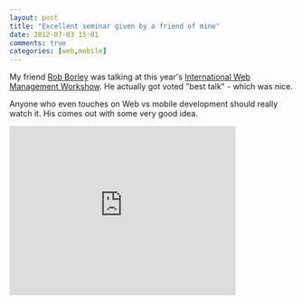 ```yaml
---
layout: post
title: "Excellent seminar given by a friend of mine"
date: 2012-07-03 15:01
comments: true
categories: [web,mobile]
---
```


My friend <a target="_blank" href="https://twitter.com/#!/bobscape">Rob Borley</a> was talking at this year's <a href="https://iwmw.ukoln.ac.uk/" target="_blank">International Web Management Workshow</a>. He actually got voted "best talk" - which was nice.
<!-- more -->

Anyone who even touches on Web vs mobile development should really watch it. His comes out with some very good idea.

<iframe src="https://player.vimeo.com/video/44618744?title=0&amp;byline=0&amp;portrait=0&amp;color=ff9933" width="400" height="300" frameborder="0" webkitAllowFullScreen mozallowfullscreen allowFullScreen></iframe>
